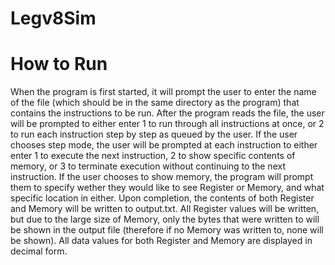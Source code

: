 # Legv8Sim

# How to Run
When the program is first started, it will prompt the user to enter the name of the file (which should be in the same directory as the program) that contains the instructions to be run.
After the program reads the file, the user will be prompted to either enter 1 to run through all instructions at once, or 2 to run each instruction step by step as queued by the user.
If the user chooses step mode, the user will be prompted at each instruction to either enter 1 to execute the next instruction, 2 to show specific contents of memory, or 3 to terminate execution without continuing to the next instruction.
If the user chooses to show memory, the program will prompt them to specify wether they would like to see Register or Memory, and what specific location in either.
Upon completion, the contents of both Register and Memory will be written to output.txt. All Register values will be written, but due to the large size of Memory, only the bytes that were written to will be shown in the output file (therefore if no Memory was written to, none will be shown).
All data values for both Register and Memory are displayed in decimal form.
